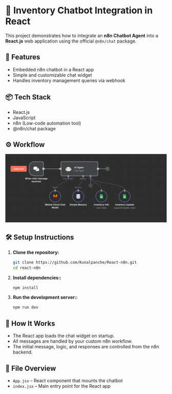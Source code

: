 # 🤖 Inventory Chatbot Integration in React

This project demonstrates how to integrate an **n8n Chatbot Agent** into a **React.js** web application using the official `@n8n/chat` package.

## 🚀 Features

- Embedded n8n chatbot in a React app
- Simple and customizable chat widget
- Handles inventory management queries via webhook

## 📦 Tech Stack

- React.js
- JavaScript
- n8n (Low-code automation tool)
- @n8n/chat package

## ⚙️ Workflow

![Flow](./src/assets/flow.png)

## 🛠️ Setup Instructions

1. **Clone the repository:**

   ```bash
   git clone https://github.com/Kunalpanche/React-n8n.git
   cd react-n8n

2. **Install dependencies::**

   ```bash
   npm install

2. **Run the development server::**

   ```bash
   npm run dev

## 🧠 How It Works

- The React app loads the chat widget on startup.
- All messages are handled by your custom n8n workflow.
- The initial message, logic, and responses are controlled from the n8n backend.

## 📁 File Overview

- `App.jsx` – React component that mounts the chatbot
- `index.jsx` – Main entry point for the React app

